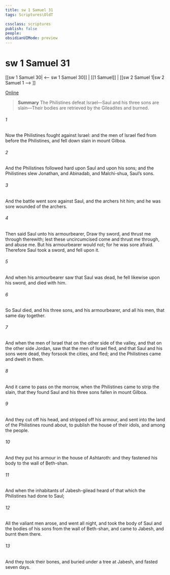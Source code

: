 ```yaml
---
title: sw 1 Samuel 31
tags: Scriptures\OldT

cssclass: scriptures
publish: false
people:
obsidianUIMode: preview
---
```


# sw 1 Samuel 31
[[sw 1 Samuel 30| <-- sw 1 Samuel 30]] | [[1 Samuel]] | [[sw 2 Samuel 1|sw 2 Samuel 1 --> ]]

[Online](https://churchofjesuschrist.org/study/scriptures/ot/1-sam/31?lang=eng)

> __Summary__
The Philistines defeat Israel—Saul and his three sons are slain—Their bodies are retrieved by the Gileadites and burned.

###### 1 
Now the Philistines fought against Israel: and the men of Israel fled from before the Philistines, and fell down slain in mount Gilboa.

###### 2 
And the Philistines followed hard upon Saul and upon his sons; and the Philistines slew Jonathan, and Abinadab, and Malchi-shua, Saul’s sons.

###### 3 
And the battle went sore against Saul, and the archers hit him; and he was sore wounded of the archers.

###### 4 
Then said Saul unto his armourbearer, Draw thy sword, and thrust me through therewith; lest these uncircumcised come and thrust me through, and abuse me. But his armourbearer would not; for he was sore afraid. Therefore Saul took a sword, and fell upon it.

###### 5 
And when his armourbearer saw that Saul was dead, he fell likewise upon his sword, and died with him.

###### 6 
So Saul died, and his three sons, and his armourbearer, and all his men, that same day together.

###### 7 
And when the men of Israel that  on the other side of the valley, and  that  on the other side Jordan, saw that the men of Israel fled, and that Saul and his sons were dead, they forsook the cities, and fled; and the Philistines came and dwelt in them.

###### 8 
And it came to pass on the morrow, when the Philistines came to strip the slain, that they found Saul and his three sons fallen in mount Gilboa.

###### 9 
And they cut off his head, and stripped off his armour, and sent into the land of the Philistines round about, to publish  the house of their idols, and among the people.

###### 10 
And they put his armour in the house of Ashtaroth: and they fastened his body to the wall of Beth-shan.

###### 11 
And when the inhabitants of Jabesh-gilead heard of that which the Philistines had done to Saul;

###### 12 
All the valiant men arose, and went all night, and took the body of Saul and the bodies of his sons from the wall of Beth-shan, and came to Jabesh, and burnt them there.

###### 13 
And they took their bones, and buried  under a tree at Jabesh, and fasted seven days.


